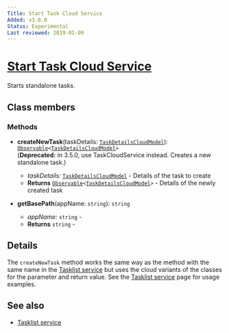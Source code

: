 ```yaml
---
Title: Start Task Cloud Service
Added: v3.0.0
Status: Experimental
Last reviewed: 2019-01-09
---
```


# [Start Task Cloud Service](../../../lib/process-services-cloud/src/lib/task/services/start-task-cloud.service.ts "Defined in start-task-cloud.service.ts")

Starts standalone tasks.

## Class members

### Methods

*   **createNewTask**(taskDetails: [`TaskDetailsCloudModel`](../../../lib/process-services-cloud/src/lib/task/start-task/models/task-details-cloud.model.ts)): [`Observable`](http://reactivex.io/documentation/observable.html)`<`[`TaskDetailsCloudModel`](../../../lib/process-services-cloud/src/lib/task/start-task/models/task-details-cloud.model.ts)`>`<br/>
    (**Deprecated:** in 3.5.0, use TaskCloudService instead. Creates a new standalone task.)
    *   *taskDetails:* [`TaskDetailsCloudModel`](../../../lib/process-services-cloud/src/lib/task/start-task/models/task-details-cloud.model.ts)  - Details of the task to create
    *   **Returns** [`Observable`](http://reactivex.io/documentation/observable.html)`<`[`TaskDetailsCloudModel`](../../../lib/process-services-cloud/src/lib/task/start-task/models/task-details-cloud.model.ts)`>` - Details of the newly created task
*   **getBasePath**(appName: `string`): `string`<br/>

    *   *appName:* `string`  -
    *   **Returns** `string` -

## Details

The `createNewTask` method works the same way as the method with the same name in the
[Tasklist service](../../process-services/services/tasklist.service.md)
but uses the cloud variants of the classes for the parameter and return value. See the
[Tasklist service](../../process-services/services/tasklist.service.md) page for usage examples.

## See also

*   [Tasklist service](../../process-services/services/tasklist.service.md)
